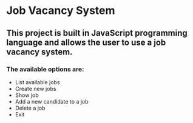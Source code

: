 # Job Vacancy System

## This project is built in JavaScript programming language and allows the user to use a job vacancy system.

### The available options are:
* List available jobs
* Create new jobs
* Show job
* Add a new candidate to a job
* Delete a job
* Exit
